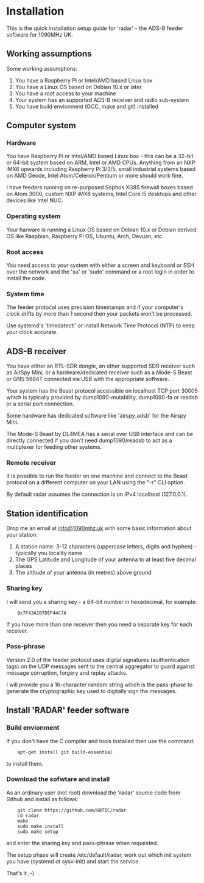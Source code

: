 # Installation
This is the quick installation setup guide for 'radar' - the ADS-B feeder software for 1090MHz UK.

## Working assumptions
Some working assumptions:
1. You have a Raspberry Pi or Intel/AMD based Linux box
2. You have a Linux OS based on Debian 10.x or later
3. You have a root access to your machine
4. Your system has an supported ADS-B receiver and radio sub-system
5. You have build envionment (GCC, make and git) installed

## Computer system

### Hardware
You have Raspberry Pi or Intel/AMD based Linux box - this can be a 32-bit or
64-bit system based on ARM, Intel or AMD CPUs.  Anything from an NXP iMX6
upwards including Raspberry Pi 3/3/5, small industrial systems based on AMD Geode,
Intel Atom/Celeron/Pentium or more should work fine.

I have feeders running on re-purposed Sophos XG85 firewall boxes based on Atom 3000,
custom NXP iMX8 systems, Intel Core i5 desktops and other devices like Intel
NUC.

### Operating system
Your harware is running a Linux OS based on Debian 10.x or Debian derived OS like Raspbian,
Raspberry Pi OS, Ubuntu, Arch, Devuan, etc.

### Root access
You need access to your system with either a screen and keyboard or SSH over
the network and the 'su' or 'sudo' command or a root login in order to
install the code.

### System time
The feeder protocol uses precision timestamps and if your computer's clock
drifts by more than 1 second then your packets won't be processed.

Use systemd's 'timedatectl' or install Network Time Protocol (NTP) to keep
your clock accurate.

## ADS-B receiver
You have either an RTL-SDR dongle, an other supported SDR receiver such as
AirSpy Mini, or a hardware/dedicated receiver such as a Mode-S Beast or GNS 5984T connected via USB with the
appropriate software.

Your system has the Beast protocol accessible on localhost TCP port 30005
which is typically provided by dump1090-mutability, dump1090-fa or readsb or
a serial port connection.

Some hardware has dedicated software like 'airspy_adsb' for the Airspy Mini.

The Mode-S Beast by DL4MEA has a serial over USB interface and can be
directly connected if you don't need dump1090/readsb to act as a multiplexer
for feeding other systems.

### Remote receiver
It is possible to run the feeder on one machine and connect to the Beast
protocol on a different computer on your LAN using the "-r" CLI option.

By default radar assumes the connection is on IPv4 localhost (127.0.0.1).

## Station identification
Drop me an email at info@1090mhz.uk with some basic information about your station:
1. A station name: 3-12 characters (uppercase letters, digits and hyphen) - typically you locality name
2. The GPS Latitude and Longitude of your antenna to at least five decimal places
3. The altitude of your antenna (in metres) above ground

### Sharing key
I will send you a sharing key - a 64-bit number in hexadecimal, for example:
```
    0x7F43A1B7DEF44C7A
```
If you have more than one receiver then you need a separate key for each receiver.

### Pass-phrase
Version 2.0 of the feeder protocol uses digital signatures (auithentication
tags) on the UDP messages sent to the central aggregator to guard against
message corruption, forgery and replay attacks.

I will provide you a 16-character random string which is the pass-phase to
generate the cryptographic key used to digitally sign the messages.


## Install 'RADAR' feeder software

### Build envionment
If you don't have the C compiler and tools installed then use the command:
```
    apt-get install git build-essential
```
to install them.

### Download the sofwtare and install
As an ordinary user (not root) download the 'radar' source code from Github and install as follows:
```
    git clone https://github.com/G8TIC/radar
    cd radar
    make
    sudo make install
    sudo make setup
```
and enter the sharing key and pass-phrase when requested.

The setup phase will create /etc/default/radar, work out which init system
you have (systemd ot sysv-init)  and start the service.


That's it ;-)
